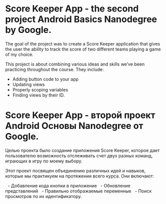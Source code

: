 # Score Keeper App - the second project Android Basics Nanodegree by Google.
The goal of the project was to create a Score Keeper application that gives the user the ability to track the score of two different teams playing a game of my choice.

This project is about combining various ideas and skills we’ve been practicing throughout the course. They include:

 - Adding button code to your app
 - Updating views
 - Properly scoping variables
 - Finding views by their ID.
 
 # Score Keeper App - второй проект Android Основы Nanodegree от Google.
Целью проекта было создание приложения Score Keeper, которое дает пользователю возможность отслеживать счет двух разных команд, играющих в игру по моему выбору.

Этот проект посвящен объединению различных идей и навыков, которые мы практикуем на протяжении всего курса. Они включают:

  - Добавление кода кнопки в приложение
  - Обновление представлений
  - Правильно отображаемые переменные
  - Поиск просмотров по их идентификатору.
